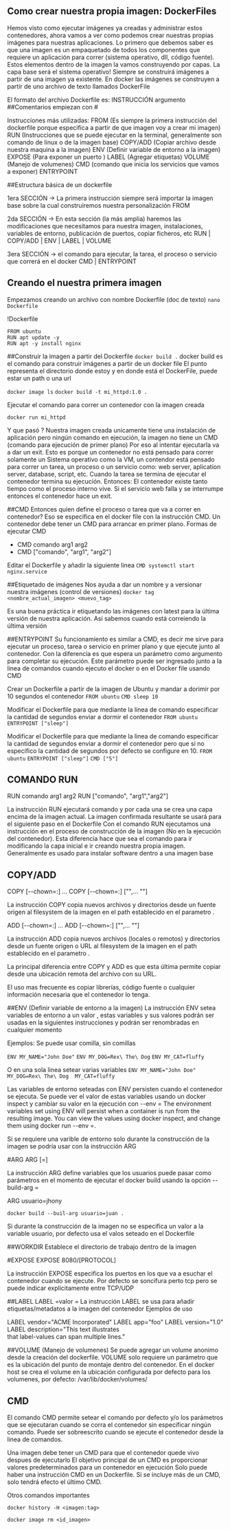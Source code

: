 ## Como crear nuestra propia imagen: DockerFiles
Hemos visto como ejecutar imágenes ya creadas y administrar estos contenedores, ahora vamos a ver como podemos crear nuestras propias imágenes para nuestras aplicaciones.
Lo primero que debemos saber es que una imagen es un empaquetado de todos los componentes
que requiere un aplicación para correr (sistema operativo, dll, código fuente). 
Estos elementos dentro de la imagen la vamos construyendo por capas. La capa base será el sistema operativo! Siempre se construirá imágenes a partir de una imagen ya existente.
En docker las imágenes se construyen a partir de uno archivo de texto llamados DockerFile

El formato del archivo Dockerfile es:
INSTRUCCIÓN argumento
##Comentarios empiezan con #

Instrucciones más utilizadas:
FROM <imagen> (Es siempre la primera instrucción del dockerfile porque especifica a partir de que imagen voy a crear mi imagen)
RUN (Instrucciones que se puede ejecutar en la terminal, generalmente son comando de linux o de la imagen base)
COPY/ADD (Copiar archivo desde nuestra maquina a la imagen)
ENV (Definir variable de entorno a la imagen)
EXPOSE (Para exponer un puerto )
LABEL (Agregar etiquetas)
VOLUME (Manejo de volumenes) 
CMD (comando que inicia los servicios que vamos a exponer)
ENTRYPOINT 

##Estructura básica de un dockerfile

1era SECCIÓN -> La primera instrucción siempre será importar la imagen base sobre la cual construiremos nuestra personalización
FROM <IMAGEN>  

2da SECCIÓN -> En esta sección (la más amplia) haremos las modificaciones que necesitamos para nuestra imagen, instalaciones, variables de entorno, publicación de puertos, copiar ficheros, etc
RUN | COPY/ADD | ENV | LABEL | VOLUME

3era SECCIÓN -> el comando para ejecutar, la tarea, el proceso o servicio que correrá en el docker 
CMD <COMANDO> | ENTRYPOINT <COMANDO>



## Creando el nuestra primera imagen
Empezamos creando un archivo con nombre Dockerfile (doc de texto)
`nano Dockerfile`

!Dockerfile

~~~ 
FROM ubuntu
RUN apt update -y
RUN apt -y install nginx
~~~

##Construir la imagen a partir del Dockerfile
`docker build .` 
docker build es el comando para construir imágenes a partir de un docker file
El punto representa el directorio donde estoy y en donde está el DockerFile, puede estar un path o una url

`docker image ls`
`docker build -t mi_httpd:1.0 .`


Ejecutar el comando para correr un contenedor con la imagen creada

`docker run mi_httpd`

Y que pasó ? 
Nuestra imagen creada unicamente tiene una instalación de aplicación pero ningún comando en ejecución, la imagen no tiene un CMD (comando para ejecución de primer plano)
Por eso al intentar ejecutarla va a dar un exit. Esto es porque un contenedor no está pensado para correr solamente un Sistema operativo como la VM, un contendor está pensado para correr un tarea, un proceso o un servicio como: web server, aplication server, database, script, etc. Cuando la tarea se termina de ejecutar el contenedor termina su ejecución. Entonces: El contenedor existe tanto tiempo como el proceso interno vive.
Si el servicio web falla y se interrumpe entonces el contenedor hace un exit. 


##CMD
Entonces quien define el proceso o tarea que va a correr en contenedor? 
Eso se especifica en el docker file con la instrucción CMD. Un contenedor debe tener un CMD para arrancar en primer plano.
Formas de ejecutar CMD
- CMD comando arg1 arg2
- CMD ["comando", "arg1", "arg2"]


Editar el Dockerfile y añadir la siguiente linea
`CMD systemctl start nginx.service`





##Etiquetado de imágenes
Nos ayuda a dar un nombre y a versionar nuestra imágenes (control de versiones)
 `docker tag <nombre_actual_imagen> <muevo_tag>`

Es una buena práctica ir etiquetando las imágenes con latest para la última versión de nuestra aplicación. Así sabemos cuando está correiendo la última versión

##ENTRYPOINT
Su funcionamiento es similar a CMD, es decir me sirve para ejecutar un proceso, tarea o servicio en primer plano y que ejecute junto al contenedor. Con la diferencia es que espera un parámetro como argumento para completar su ejecución. Este parámetro puede ser ingresado junto a la linea de comandos cuando ejecuto el docker o en el Docker file usando CMD




Crear un Dockerfile a partir de la imagen de Ubuntu y mandar a dorimir por 10 segundos el contenedor
`FROM ubuntu`
`CMD sleep 10`

Modificar el Dockerfile para que mediante la linea de comando especificar la cantidad de segundos enviar a dormir el contenedor
`FROM ubuntu`
`ENTRYPOINT ["sleep"]`

Modificar el Dockerfile para que mediante la linea de comando especificar la cantidad de segundos enviar a dormir el contenedor pero que si no especifico la cantidad de segundos por defecto se configure en 10.
`FROM ubuntu`
`ENTRYPOINT ["sleep"]`
`CMD ["5"]`


## COMANDO RUN 

RUN comando arg1 arg2
RUN ["comando", "arg1","arg2"]

La instrucción RUN ejecutará  comando y por cada una se crea una capa encima de la imagen actual. 
La imagen confirmada resultante se usará para el siguiente paso en el Dockerfile
Con el comando RUN ejecutamos una instrucción en el proceso de construcción de la imagen (No en la ejecución del contenedor). Esta diferencia hace que sea el comando para ir modificando la capa inicial e ir creando nuestra propia imagen.
Generalmente es usado para instalar software dentro a una imagen base

## COPY/ADD 

COPY [--chown=<user>:<group>] <src>... <dest>
COPY [--chown=<user>:<group>] ["<src>",... "<dest>"]

La instrucción COPY copia nuevos archivos  y directorios desde un fuente origen  al filesystem de la imagen en el path establecido en el parametro <dest>.

ADD [--chown=<user>:<group>] <src>... <dest>
ADD [--chown=<user>:<group>] ["<src>",... "<dest>"]

La instrucción  ADD copia nuevos archivos (locales o remotos) y directorios desde un fuente origen o URL al filesystem de la imagen en el path establecido en el parametro <dest>.

La principal diferencia entre COPY y ADD es que esta última permite copiar desde una ubicación remota del archivo con su URL.

El uso mas frecuente es copiar librerías, código fuente o cualquier información necesaria que el contenedor lo tenga.

##ENV (Definir variable de entorno a la imagen)
La instrucción ENV setea variables de entorno <key> a un valor <value>, estas variables y sus valores podrán ser usadas en la siguientes instrucciones y podrán ser renombradas en cualquier momento  

Ejemplos: Se puede usar comilla, sin comillas 

`ENV MY_NAME="John Doe"`
`ENV MY_DOG=Rex\ The\ Dog`
`ENV MY_CAT=fluffy`

O en una sola linea setear  varias variables
`ENV MY_NAME="John Doe" MY_DOG=Rex\ The\ Dog  MY_CAT=fluffy`

Las variables de entorno seteadas con ENV persisten cuando el contenedor se ejecuta. Se puede ver el valor de estas variables usando un docker inspect y cambiar su valor en la ejecución con --env <KEY>=<VALUE> 
The environment variables set using ENV will persist when a container is run from the resulting image. You can view the values using docker inspect, and change them using docker run --env <key>=<value>.

Si se requiere una varible de entorno solo durante la construcción de la imagen se podría usar con la instrucción ARG

#ARG
ARG <name>[=<default value>]

La instrucción ARG define variables que los usuarios puede pasar como parámetros en el momento de ejecutar el docker build usando la opción --build-arg <varname>=<valor>

ARG usuario=jhony

`docker build --buil-arg usuario=juan .`

Si durante la construcción de la imagen no se especifica un valor a la variable usuario, por defecto usa el valos seteado en el Dockerfile


##WORKDIR
Establece el directorio de trabajo dentro de la imagen



#EXPOSE 
EXPOSE 8080/[PROTOCOL]

La instrucción EXPOSE especifica los puertos en los que va a esuchar el contenedor cuando se ejecute.
Por defecto se soncifura perto tcp pero se puede indicar explicitamente entre TCP/UDP

##LABEL 
LABEL <key>=valor <key>=<valor>
La instrucción LABEL se usa para añadir etiquetas/metadatos a la imagen del contenedor 
Ejemplos de uso

LABEL vendor="ACME Incorporated"
LABEL app="foo"
LABEL version="1.0"
LABEL description="This text illustrates \
that label-values can span multiple lines."

##VOLUME (Manejo de volumenes)
Se puede agregar un volume anonimo desde la creación del dockerfile. VOLUME solo requiere un parámetro que es la ubicación del punto de montaje dentro del contenedor. En el docker host se crea el volume en la ubicación configurada por defecto para los volumenes, por defecto: /var/lib/docker/volumes/ 


## CMD
El comando CMD permite setear el comando por defecto y/o los parámetros que se ejecutaran cuando se corra el contenedor sin especificar ningún comando. Puede ser sobreescrito cuando se ejecute el contenedor desde la linea de comandos.


Una imagen debe tener un CMD para que el contenedor quede vivo despues de ejecutarlo
El objetivo principal de un CMD es proporcionar valores predeterminados para un contenedor en ejecución
Solo puede haber una instrucción CMD en un Dockerfile. Si se incluye más de un CMD, solo tendrá efecto el último CMD.


Otros comandos importantes

`docker history -H <imagen:tag>`

`docker image rm <id_imagen>`

